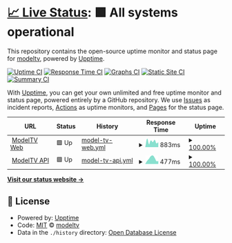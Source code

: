 # [📈 Live Status](https://modeltv.github.io/model-tv-status): <!--live status--> **🟩 All systems operational**

This repository contains the open-source uptime monitor and status page for [modeltv](https://modeltv.github.io/model-tv-status), powered by [Upptime](https://github.com/upptime/upptime).

[![Uptime CI](https://github.com/modeltv/model-tv-status/workflows/Uptime%20CI/badge.svg)](https://github.com/modeltv/model-tv-status/actions?query=workflow%3A%22Uptime+CI%22)
[![Response Time CI](https://github.com/modeltv/model-tv-status/workflows/Response%20Time%20CI/badge.svg)](https://github.com/modeltv/model-tv-status/actions?query=workflow%3A%22Response+Time+CI%22)
[![Graphs CI](https://github.com/modeltv/model-tv-status/workflows/Graphs%20CI/badge.svg)](https://github.com/modeltv/model-tv-status/actions?query=workflow%3A%22Graphs+CI%22)
[![Static Site CI](https://github.com/modeltv/model-tv-status/workflows/Static%20Site%20CI/badge.svg)](https://github.com/modeltv/model-tv-status/actions?query=workflow%3A%22Static+Site+CI%22)
[![Summary CI](https://github.com/modeltv/model-tv-status/workflows/Summary%20CI/badge.svg)](https://github.com/modeltv/model-tv-status/actions?query=workflow%3A%22Summary+CI%22)

With [Upptime](https://upptime.js.org), you can get your own unlimited and free uptime monitor and status page, powered entirely by a GitHub repository. We use [Issues](https://github.com/modeltv/model-tv-status/issues) as incident reports, [Actions](https://github.com/modeltv/model-tv-status/actions) as uptime monitors, and [Pages](https://modeltv.github.io/model-tv-status) for the status page.

<!--start: status pages-->
<!-- This summary is generated by Upptime (https://github.com/upptime/upptime) -->
<!-- Do not edit this manually, your changes will be overwritten -->
<!-- prettier-ignore -->
| URL | Status | History | Response Time | Uptime |
| --- | ------ | ------- | ------------- | ------ |
| <img alt="" src="https://icons.duckduckgo.com/ip3/www.modeltv.com.ico" height="13"> [ModelTV Web](https://www.modeltv.com/version) | 🟩 Up | [model-tv-web.yml](https://github.com/modeltv/model-tv-status/commits/HEAD/history/model-tv-web.yml) | <details><summary><img alt="Response time graph" src="./graphs/model-tv-web/response-time-week.png" height="20"> 883ms</summary><br><a href="https://modeltv.github.io/model-tv-status/history/model-tv-web"><img alt="Response time 1074" src="https://img.shields.io/endpoint?url=https%3A%2F%2Fraw.githubusercontent.com%2Fmodeltv%2Fmodel-tv-status%2FHEAD%2Fapi%2Fmodel-tv-web%2Fresponse-time.json"></a><br><a href="https://modeltv.github.io/model-tv-status/history/model-tv-web"><img alt="24-hour response time 773" src="https://img.shields.io/endpoint?url=https%3A%2F%2Fraw.githubusercontent.com%2Fmodeltv%2Fmodel-tv-status%2FHEAD%2Fapi%2Fmodel-tv-web%2Fresponse-time-day.json"></a><br><a href="https://modeltv.github.io/model-tv-status/history/model-tv-web"><img alt="7-day response time 883" src="https://img.shields.io/endpoint?url=https%3A%2F%2Fraw.githubusercontent.com%2Fmodeltv%2Fmodel-tv-status%2FHEAD%2Fapi%2Fmodel-tv-web%2Fresponse-time-week.json"></a><br><a href="https://modeltv.github.io/model-tv-status/history/model-tv-web"><img alt="30-day response time 940" src="https://img.shields.io/endpoint?url=https%3A%2F%2Fraw.githubusercontent.com%2Fmodeltv%2Fmodel-tv-status%2FHEAD%2Fapi%2Fmodel-tv-web%2Fresponse-time-month.json"></a><br><a href="https://modeltv.github.io/model-tv-status/history/model-tv-web"><img alt="1-year response time 1074" src="https://img.shields.io/endpoint?url=https%3A%2F%2Fraw.githubusercontent.com%2Fmodeltv%2Fmodel-tv-status%2FHEAD%2Fapi%2Fmodel-tv-web%2Fresponse-time-year.json"></a></details> | <details><summary><a href="https://modeltv.github.io/model-tv-status/history/model-tv-web">100.00%</a></summary><a href="https://modeltv.github.io/model-tv-status/history/model-tv-web"><img alt="All-time uptime 99.91%" src="https://img.shields.io/endpoint?url=https%3A%2F%2Fraw.githubusercontent.com%2Fmodeltv%2Fmodel-tv-status%2FHEAD%2Fapi%2Fmodel-tv-web%2Fuptime.json"></a><br><a href="https://modeltv.github.io/model-tv-status/history/model-tv-web"><img alt="24-hour uptime 100.00%" src="https://img.shields.io/endpoint?url=https%3A%2F%2Fraw.githubusercontent.com%2Fmodeltv%2Fmodel-tv-status%2FHEAD%2Fapi%2Fmodel-tv-web%2Fuptime-day.json"></a><br><a href="https://modeltv.github.io/model-tv-status/history/model-tv-web"><img alt="7-day uptime 100.00%" src="https://img.shields.io/endpoint?url=https%3A%2F%2Fraw.githubusercontent.com%2Fmodeltv%2Fmodel-tv-status%2FHEAD%2Fapi%2Fmodel-tv-web%2Fuptime-week.json"></a><br><a href="https://modeltv.github.io/model-tv-status/history/model-tv-web"><img alt="30-day uptime 99.84%" src="https://img.shields.io/endpoint?url=https%3A%2F%2Fraw.githubusercontent.com%2Fmodeltv%2Fmodel-tv-status%2FHEAD%2Fapi%2Fmodel-tv-web%2Fuptime-month.json"></a><br><a href="https://modeltv.github.io/model-tv-status/history/model-tv-web"><img alt="1-year uptime 99.91%" src="https://img.shields.io/endpoint?url=https%3A%2F%2Fraw.githubusercontent.com%2Fmodeltv%2Fmodel-tv-status%2FHEAD%2Fapi%2Fmodel-tv-web%2Fuptime-year.json"></a></details>
| <img alt="" src="https://icons.duckduckgo.com/ip3/api.modeltv.com.ico" height="13"> [ModelTV API](https://api.modeltv.com/api/v1/healthz) | 🟩 Up | [model-tv-api.yml](https://github.com/modeltv/model-tv-status/commits/HEAD/history/model-tv-api.yml) | <details><summary><img alt="Response time graph" src="./graphs/model-tv-api/response-time-week.png" height="20"> 477ms</summary><br><a href="https://modeltv.github.io/model-tv-status/history/model-tv-api"><img alt="Response time 657" src="https://img.shields.io/endpoint?url=https%3A%2F%2Fraw.githubusercontent.com%2Fmodeltv%2Fmodel-tv-status%2FHEAD%2Fapi%2Fmodel-tv-api%2Fresponse-time.json"></a><br><a href="https://modeltv.github.io/model-tv-status/history/model-tv-api"><img alt="24-hour response time 263" src="https://img.shields.io/endpoint?url=https%3A%2F%2Fraw.githubusercontent.com%2Fmodeltv%2Fmodel-tv-status%2FHEAD%2Fapi%2Fmodel-tv-api%2Fresponse-time-day.json"></a><br><a href="https://modeltv.github.io/model-tv-status/history/model-tv-api"><img alt="7-day response time 477" src="https://img.shields.io/endpoint?url=https%3A%2F%2Fraw.githubusercontent.com%2Fmodeltv%2Fmodel-tv-status%2FHEAD%2Fapi%2Fmodel-tv-api%2Fresponse-time-week.json"></a><br><a href="https://modeltv.github.io/model-tv-status/history/model-tv-api"><img alt="30-day response time 414" src="https://img.shields.io/endpoint?url=https%3A%2F%2Fraw.githubusercontent.com%2Fmodeltv%2Fmodel-tv-status%2FHEAD%2Fapi%2Fmodel-tv-api%2Fresponse-time-month.json"></a><br><a href="https://modeltv.github.io/model-tv-status/history/model-tv-api"><img alt="1-year response time 657" src="https://img.shields.io/endpoint?url=https%3A%2F%2Fraw.githubusercontent.com%2Fmodeltv%2Fmodel-tv-status%2FHEAD%2Fapi%2Fmodel-tv-api%2Fresponse-time-year.json"></a></details> | <details><summary><a href="https://modeltv.github.io/model-tv-status/history/model-tv-api">100.00%</a></summary><a href="https://modeltv.github.io/model-tv-status/history/model-tv-api"><img alt="All-time uptime 99.95%" src="https://img.shields.io/endpoint?url=https%3A%2F%2Fraw.githubusercontent.com%2Fmodeltv%2Fmodel-tv-status%2FHEAD%2Fapi%2Fmodel-tv-api%2Fuptime.json"></a><br><a href="https://modeltv.github.io/model-tv-status/history/model-tv-api"><img alt="24-hour uptime 100.00%" src="https://img.shields.io/endpoint?url=https%3A%2F%2Fraw.githubusercontent.com%2Fmodeltv%2Fmodel-tv-status%2FHEAD%2Fapi%2Fmodel-tv-api%2Fuptime-day.json"></a><br><a href="https://modeltv.github.io/model-tv-status/history/model-tv-api"><img alt="7-day uptime 100.00%" src="https://img.shields.io/endpoint?url=https%3A%2F%2Fraw.githubusercontent.com%2Fmodeltv%2Fmodel-tv-status%2FHEAD%2Fapi%2Fmodel-tv-api%2Fuptime-week.json"></a><br><a href="https://modeltv.github.io/model-tv-status/history/model-tv-api"><img alt="30-day uptime 99.84%" src="https://img.shields.io/endpoint?url=https%3A%2F%2Fraw.githubusercontent.com%2Fmodeltv%2Fmodel-tv-status%2FHEAD%2Fapi%2Fmodel-tv-api%2Fuptime-month.json"></a><br><a href="https://modeltv.github.io/model-tv-status/history/model-tv-api"><img alt="1-year uptime 99.95%" src="https://img.shields.io/endpoint?url=https%3A%2F%2Fraw.githubusercontent.com%2Fmodeltv%2Fmodel-tv-status%2FHEAD%2Fapi%2Fmodel-tv-api%2Fuptime-year.json"></a></details>

<!--end: status pages-->

[**Visit our status website →**](https://modeltv.github.io/model-tv-status)

## 📄 License

- Powered by: [Upptime](https://github.com/upptime/upptime)
- Code: [MIT](./LICENSE) © [modeltv](https://modeltv.github.io/model-tv-status)
- Data in the `./history` directory: [Open Database License](https://opendatacommons.org/licenses/odbl/1-0/)
